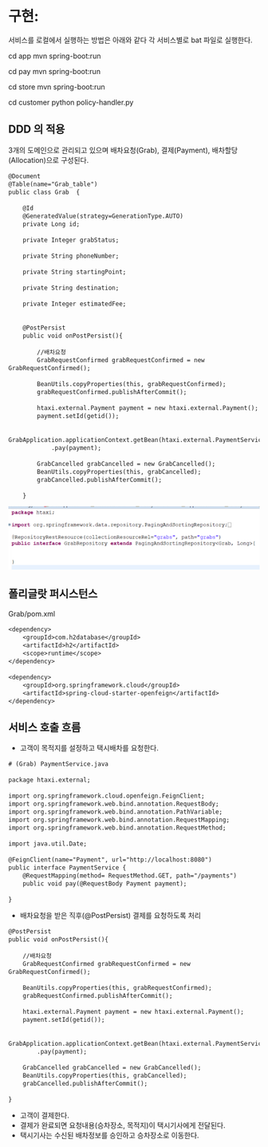 # 구현:

서비스를 로컬에서 실행하는 방법은 아래와 같다 
각 서비스별로 bat 파일로 실행한다. 

cd app
mvn spring-boot:run

cd pay
mvn spring-boot:run 

cd store
mvn spring-boot:run  

cd customer
python policy-handler.py 


## DDD 의 적용
3개의 도메인으로 관리되고 있으며 배차요청(Grab), 결제(Payment), 배차할당(Allocation)으로 구성된다.

```
@Document
@Table(name="Grab_table")
public class Grab  {

    @Id
    @GeneratedValue(strategy=GenerationType.AUTO)
    private Long id;

    private Integer grabStatus;

    private String phoneNumber;

    private String startingPoint;

    private String destination;

    private Integer estimatedFee;


    @PostPersist
    public void onPostPersist(){
    	
    	//배차요청
        GrabRequestConfirmed grabRequestConfirmed = new GrabRequestConfirmed();
        
        BeanUtils.copyProperties(this, grabRequestConfirmed);
        grabRequestConfirmed.publishAfterCommit();

        htaxi.external.Payment payment = new htaxi.external.Payment();
        payment.setId(getid());

        GrabApplication.applicationContext.getBean(htaxi.external.PaymentService.class)
            .pay(payment);

        GrabCancelled grabCancelled = new GrabCancelled();
        BeanUtils.copyProperties(this, grabCancelled);
        grabCancelled.publishAfterCommit();

    }
```


![DDD_2](https://github.com/MANI907/H-Taxi/blob/main/Images/%EC%9D%B4%EB%AF%B8%EC%A7%80%206.png?raw=true)



## 폴리글랏 퍼시스턴스

Grab/pom.xml

```
<dependency>
	<groupId>com.h2database</groupId>
	<artifactId>h2</artifactId>
	<scope>runtime</scope>
</dependency>

<dependency>
	<groupId>org.springframework.cloud</groupId>
	<artifactId>spring-cloud-starter-openfeign</artifactId>
</dependency>

```


## 서비스 호출 흐름
- 고객이 목적지를 설정하고 택시배차를 요청한다.

```
# (Grab) PaymentService.java

package htaxi.external;

import org.springframework.cloud.openfeign.FeignClient;
import org.springframework.web.bind.annotation.RequestBody;
import org.springframework.web.bind.annotation.PathVariable;
import org.springframework.web.bind.annotation.RequestMapping;
import org.springframework.web.bind.annotation.RequestMethod;

import java.util.Date;

@FeignClient(name="Payment", url="http://localhost:8080")
public interface PaymentService {
    @RequestMapping(method= RequestMethod.GET, path="/payments")
    public void pay(@RequestBody Payment payment);

}

```

- 배차요청을 받은 직후(@PostPersist) 결제를 요청하도록 처리

```
@PostPersist
public void onPostPersist(){

	//배차요청
	GrabRequestConfirmed grabRequestConfirmed = new GrabRequestConfirmed();

	BeanUtils.copyProperties(this, grabRequestConfirmed);
	grabRequestConfirmed.publishAfterCommit();

	htaxi.external.Payment payment = new htaxi.external.Payment();
	payment.setId(getid());

	GrabApplication.applicationContext.getBean(htaxi.external.PaymentService.class)
	    .pay(payment);

	GrabCancelled grabCancelled = new GrabCancelled();
	BeanUtils.copyProperties(this, grabCancelled);
	grabCancelled.publishAfterCommit();

}

```

- 고객이 결제한다.
- 결제가 완료되면 요청내용(승차장소, 목적지)이 택시기사에게 전달된다.
- 택시기사는 수신된 배차정보를 승인하고 승차장소로 이동한다.


